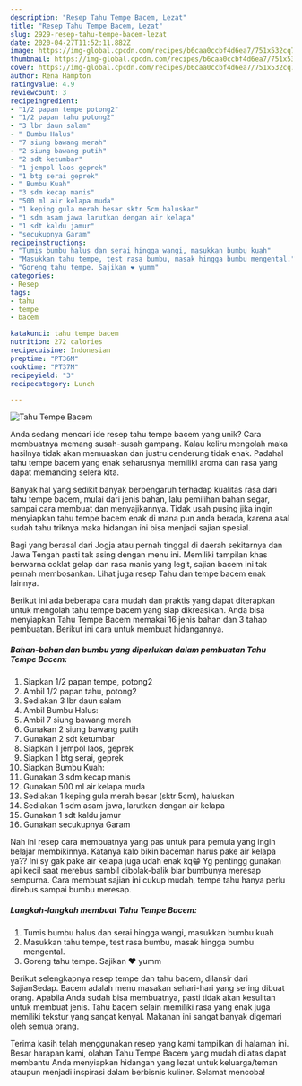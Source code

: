 ```yaml
---
description: "Resep Tahu Tempe Bacem, Lezat"
title: "Resep Tahu Tempe Bacem, Lezat"
slug: 2929-resep-tahu-tempe-bacem-lezat
date: 2020-04-27T11:52:11.882Z
image: https://img-global.cpcdn.com/recipes/b6caa0ccbf4d6ea7/751x532cq70/tahu-tempe-bacem-foto-resep-utama.jpg
thumbnail: https://img-global.cpcdn.com/recipes/b6caa0ccbf4d6ea7/751x532cq70/tahu-tempe-bacem-foto-resep-utama.jpg
cover: https://img-global.cpcdn.com/recipes/b6caa0ccbf4d6ea7/751x532cq70/tahu-tempe-bacem-foto-resep-utama.jpg
author: Rena Hampton
ratingvalue: 4.9
reviewcount: 3
recipeingredient:
- "1/2 papan tempe potong2"
- "1/2 papan tahu potong2"
- "3 lbr daun salam"
- " Bumbu Halus"
- "7 siung bawang merah"
- "2 siung bawang putih"
- "2 sdt ketumbar"
- "1 jempol laos geprek"
- "1 btg serai geprek"
- " Bumbu Kuah"
- "3 sdm kecap manis"
- "500 ml air kelapa muda"
- "1 keping gula merah besar sktr 5cm haluskan"
- "1 sdm asam jawa larutkan dengan air kelapa"
- "1 sdt kaldu jamur"
- "secukupnya Garam"
recipeinstructions:
- "Tumis bumbu halus dan serai hingga wangi, masukkan bumbu kuah"
- "Masukkan tahu tempe, test rasa bumbu, masak hingga bumbu mengental."
- "Goreng tahu tempe. Sajikan ❤️ yumm"
categories:
- Resep
tags:
- tahu
- tempe
- bacem

katakunci: tahu tempe bacem 
nutrition: 272 calories
recipecuisine: Indonesian
preptime: "PT36M"
cooktime: "PT37M"
recipeyield: "3"
recipecategory: Lunch

---
```



![Tahu Tempe Bacem](https://img-global.cpcdn.com/recipes/b6caa0ccbf4d6ea7/751x532cq70/tahu-tempe-bacem-foto-resep-utama.jpg)

Anda sedang mencari ide resep tahu tempe bacem yang unik? Cara membuatnya memang susah-susah gampang. Kalau keliru mengolah maka hasilnya tidak akan memuaskan dan justru cenderung tidak enak. Padahal tahu tempe bacem yang enak seharusnya memiliki aroma dan rasa yang dapat memancing selera kita.

Banyak hal yang sedikit banyak berpengaruh terhadap kualitas rasa dari tahu tempe bacem, mulai dari jenis bahan, lalu pemilihan bahan segar, sampai cara membuat dan menyajikannya. Tidak usah pusing jika ingin menyiapkan tahu tempe bacem enak di mana pun anda berada, karena asal sudah tahu triknya maka hidangan ini bisa menjadi sajian spesial.

Bagi yang berasal dari Jogja atau pernah tinggal di daerah sekitarnya dan Jawa Tengah pasti tak asing dengan menu ini. Memiliki tampilan khas berwarna coklat gelap dan rasa manis yang legit, sajian bacem ini tak pernah membosankan. Lihat juga resep Tahu dan tempe bacem enak lainnya.


Berikut ini ada beberapa cara mudah dan praktis yang dapat diterapkan untuk mengolah tahu tempe bacem yang siap dikreasikan. Anda bisa menyiapkan Tahu Tempe Bacem memakai 16 jenis bahan dan 3 tahap pembuatan. Berikut ini cara untuk membuat hidangannya.

<!--inarticleads1-->

##### Bahan-bahan dan bumbu yang diperlukan dalam pembuatan Tahu Tempe Bacem:

1. Siapkan 1/2 papan tempe, potong2
1. Ambil 1/2 papan tahu, potong2
1. Sediakan 3 lbr daun salam
1. Ambil  Bumbu Halus:
1. Ambil 7 siung bawang merah
1. Gunakan 2 siung bawang putih
1. Gunakan 2 sdt ketumbar
1. Siapkan 1 jempol laos, geprek
1. Siapkan 1 btg serai, geprek
1. Siapkan  Bumbu Kuah:
1. Gunakan 3 sdm kecap manis
1. Gunakan 500 ml air kelapa muda
1. Sediakan 1 keping gula merah besar (sktr 5cm), haluskan
1. Sediakan 1 sdm asam jawa, larutkan dengan air kelapa
1. Gunakan 1 sdt kaldu jamur
1. Gunakan secukupnya Garam


Nah ini resep cara membuatnya yang pas untuk para pemula yang ingin belajar membikinnya. Katanya kalo bikin baceman harus pake air kelapa ya?? Ini sy gak pake air kelapa juga udah enak kq😁 Yg pentingg gunakan api kecil saat merebus sambil dibolak-balik biar bumbunya meresap sempurna. Cara membuat sajian ini cukup mudah, tempe tahu hanya perlu direbus sampai bumbu meresap. 

<!--inarticleads2-->

##### Langkah-langkah membuat Tahu Tempe Bacem:

1. Tumis bumbu halus dan serai hingga wangi, masukkan bumbu kuah
1. Masukkan tahu tempe, test rasa bumbu, masak hingga bumbu mengental.
1. Goreng tahu tempe. Sajikan ❤️ yumm


Berikut selengkapnya resep tempe dan tahu bacem, dilansir dari SajianSedap. Bacem adalah menu masakan sehari-hari yang sering dibuat orang. Apabila Anda sudah bisa membuatnya, pasti tidak akan kesulitan untuk membuat jenis. Tahu bacem selain memiliki rasa yang enak juga memiliki tekstur yang sangat kenyal. Makanan ini sangat banyak digemari oleh semua orang. 

Terima kasih telah menggunakan resep yang kami tampilkan di halaman ini. Besar harapan kami, olahan Tahu Tempe Bacem yang mudah di atas dapat membantu Anda menyiapkan hidangan yang lezat untuk keluarga/teman ataupun menjadi inspirasi dalam berbisnis kuliner. Selamat mencoba!
